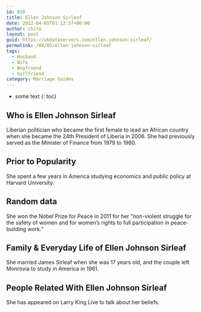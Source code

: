 ```yaml
---
id: 828
title: Ellen Johnson Sirleaf
date: 2012-04-05T01:12:57+00:00
author: chito
layout: post
guid: https://ukdataservers.com/ellen-johnson-sirleaf/
permalink: /04/05/ellen-johnson-sirleaf
tags:
  - Husband
  - Wife
  - Boyfriend
  - Girlfriend
category: Marriage Guides
---
```


* some text
{: toc}


## Who is  Ellen Johnson Sirleaf
                  
                  
                  
Liberian politician who became the first female to lead an African country when she became the 24th President of Liberia in 2006. She had previously served as the Minister of Finance from 1979 to 1980.
                  
                
                
                
## Prior to Popularity 
                  
                  
                  
She spent a few years in America studying economics and public policy at Harvard University.
                  
                
                
                
## Random data 
                  
                  
                  
She won the Nobel Prize for Peace in 2011 for her &#8220;non-violent struggle for the safety of women and for women’s rights to full participation in peace-building work.&#8221;
                  
                
                
                
## Family & Everyday Life of Ellen Johnson Sirleaf
                  
                  
                  
She married James Sirleaf when she was 17 years old, and the couple left Monrovia to study in America in 1961.
                  
                
                
                
## People Related With  Ellen Johnson Sirleaf
                  
                  
                  
She has appeared on Larry King Live to talk about her beliefs.
                  
                
              
            
          
          
          
    
    
  

